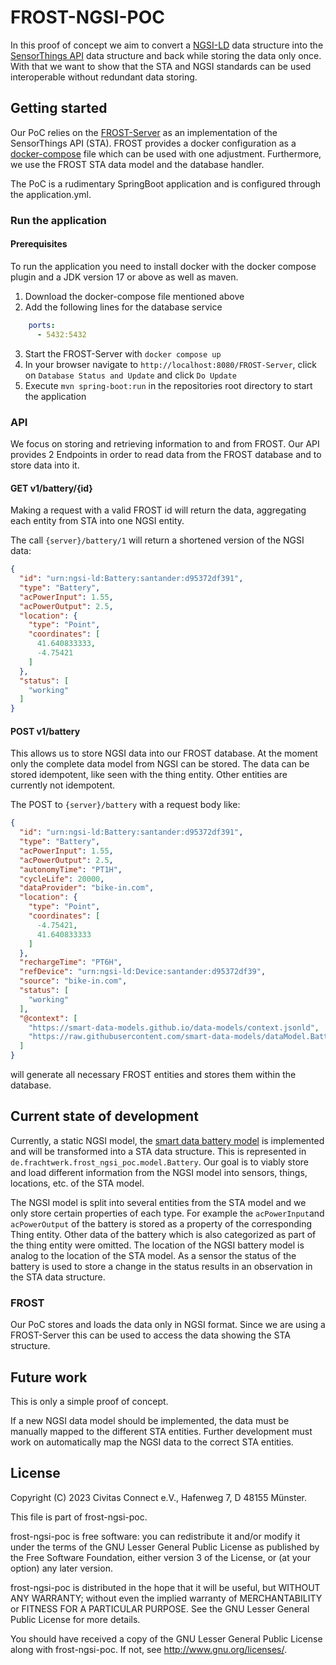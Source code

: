 # FROST-NGSI-POC

In this proof of concept we aim to convert a [NGSI-LD](https://en.wikipedia.org/wiki/NGSI-LD) data structure into the
[SensorThings API](https://en.wikipedia.org/wiki/SensorThings_API) data structure and back while storing the data only
once. With that we want to show that the STA and NGSI standards can be used interoperable without redundant data
storing.

## Getting started

Our PoC relies on the [FROST-Server](https://github.com/FraunhoferIOSB/FROST-Server) as an implementation of the
SensorThings API (STA).
FROST provides a docker configuration as
a [docker-compose](https://raw.githubusercontent.com/FraunhoferIOSB/FROST-Server/v2.x/scripts/docker-compose.yaml) file
which can be used with one adjustment.
Furthermore, we use the FROST STA data model and the database handler.

The PoC is a rudimentary SpringBoot application and is configured through the application.yml.

### Run the application

#### Prerequisites

To run the application you need to install docker with the docker compose plugin and a JDK version 17 or above as well
as maven.

1. Download the docker-compose file mentioned above
2. Add the following lines for the database service

```yaml
    ports:
      - 5432:5432
```

3. Start the FROST-Server with `docker compose up`
4. In your browser navigate to `http://localhost:8080/FROST-Server`, click on `Database Status and Update` and
   click `Do Update`
5. Execute `mvn spring-boot:run` in the repositories root directory to start the application

### API

We focus on storing and retrieving information to and from FROST.
Our API provides 2 Endpoints in order to read data from the FROST database and to store data into it.

#### GET v1/battery/{id}

Making a request with a valid FROST id will return the data, aggregating each entity from STA into one NGSI entity.

The call `{server}/battery/1` will return a shortened version of the NGSI data:

```json
{
  "id": "urn:ngsi-ld:Battery:santander:d95372df391",
  "type": "Battery",
  "acPowerInput": 1.55,
  "acPowerOutput": 2.5,
  "location": {
    "type": "Point",
    "coordinates": [
      41.640833333,
      -4.75421
    ]
  },
  "status": [
    "working"
  ]
}
```

#### POST v1/battery

This allows us to store NGSI data into our FROST database.
At the moment only the complete data model from NGSI can be stored.
The data can be stored idempotent, like seen with the thing entity.
Other entities are currently not idempotent.

The POST to `{server}/battery` with a request body like:

```json
{
  "id": "urn:ngsi-ld:Battery:santander:d95372df391",
  "type": "Battery",
  "acPowerInput": 1.55,
  "acPowerOutput": 2.5,
  "autonomyTime": "PT1H",
  "cycleLife": 20000,
  "dataProvider": "bike-in.com",
  "location": {
    "type": "Point",
    "coordinates": [
      -4.75421,
      41.640833333
    ]
  },
  "rechargeTime": "PT6H",
  "refDevice": "urn:ngsi-ld:Device:santander:d95372df39",
  "source": "bike-in.com",
  "status": [
    "working"
  ],
  "@context": [
    "https://smart-data-models.github.io/data-models/context.jsonld",
    "https://raw.githubusercontent.com/smart-data-models/dataModel.Battery/master/context.jsonld"
  ]
}
```

will generate all necessary FROST entities and stores them within the database.

## Current state of development

Currently, a static NGSI model,
the [smart data battery model](https://github.com/smart-data-models/dataModel.Battery/tree/master/Battery) is
implemented and will be transformed into a STA data structure.
This is represented in `de.frachtwerk.frost_ngsi_poc.model.Battery`.
Our goal is to viably store and load different information from the NGSI model into sensors, things, locations, etc. of
the STA model.

The NGSI model is split into several entities from the STA model and we only store certain properties of each type.
For example the `acPowerInput`and `acPowerOutput` of the battery is stored as a property of the corresponding Thing
entity.
Other data of the battery which is also categorized as part of the thing entity were omitted.
The location of the NGSI battery model is analog to the location of the STA model.
As a sensor the status of the battery is used to store a change in the status results in an observation in the STA data
structure.

### FROST

Our PoC stores and loads the data only in NGSI format.
Since we are using a FROST-Server this can be used to access the data showing the STA structure.

## Future work

This is only a simple proof of concept.

If a new NGSI data model should be implemented, the data must be manually mapped to the different STA entities.
Further development must work on automatically map the NGSI data to the correct STA entities.

## License

Copyright (C) 2023 Civitas Connect e.V., Hafenweg 7, D 48155 Münster.

This file is part of frost-ngsi-poc.

frost-ngsi-poc is free software: you can redistribute it and/or modify
it under the terms of the GNU Lesser General Public License as published by
the Free Software Foundation, either version 3 of the License, or
(at your option) any later version.

frost-ngsi-poc is distributed in the hope that it will be useful,
but WITHOUT ANY WARRANTY; without even the implied warranty of
MERCHANTABILITY or FITNESS FOR A PARTICULAR PURPOSE. See the
GNU Lesser General Public License for more details.

You should have received a copy of the GNU Lesser General Public License
along with frost-ngsi-poc. If not, see <http://www.gnu.org/licenses/>.
